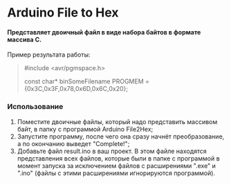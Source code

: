 # Arduino File to Hex
#### Представляет двоичный файл в виде набора байтов в формате массива C.
Пример результата работы:
> #include <avr/pgmspace.h>
>
> const char* binSomeFilename PROGMEM = {0x3C,0x3F,0x78,0x6D,0x6C,0x20};
### Использование

1. Поместите двоичные файлы, который надо представить массивом байт, в папку с программой Arduino File2Hex;
2. Запустите программу, после чего она сразу начнёт преобразование, а по окончанию выведет "Complete!";
3. Добавьте файл result.ino в ваш проект. В этом файле находятся представления всех файлов, которые были в папке с программой в момент запуска за исключением файлов с расширениями ".exe" и ".ino" (файлы с этими расширениями игнорируются программой).
